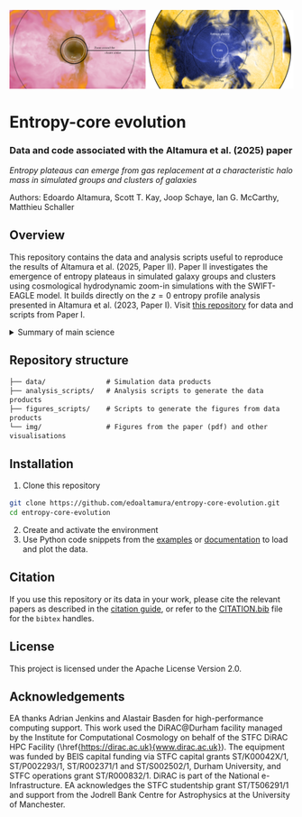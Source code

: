 ![Group-core](img/banner_cluster.png)

# Entropy-core evolution

### Data and code associated with the Altamura et al. (2025) paper

*Entropy plateaus can emerge from gas replacement at a characteristic
halo mass in simulated groups and clusters of galaxies*

Authors: Edoardo Altamura, Scott T. Kay, Joop Schaye, Ian G. McCarthy, Matthieu Schaller

## Overview  
This repository contains the data and analysis scripts useful to reproduce the 
results of Altamura et al. (2025, Paper II). Paper II investigates the emergence of entropy 
plateaus in simulated galaxy groups and clusters using cosmological hydrodynamic 
zoom-in simulations with the SWIFT-EAGLE model. It builds directly on the $z = 0$ 
entropy profile analysis presented in Altamura et al. (2023, Paper I). Visit [this repository]() 
for data and scripts from Paper I.

<details>
  <summary>Summary of main science</summary>

- Entropy plateaus emerge at characteristic halo-mass scales. Simulations of a galaxy group ($M_
  {500}\simeq8.8\times10^{12}$ M$_\odot$) and a cluster ($M_{500}\simeq2.9\times10^{14}$ M$_\odot$)
  show that once a halo reaches $M\sim10^{12}$ M$_\odot$, its entropy profile flattens at the 
  virial radius. As the halo grows to $\sim10^{13}$ M$_\odot$, the plateau extends inward, and by 
  $\sim10^{14}$ M$_\odot$ a fully isentropic core is established.

- AGN feedback is the principal mechanism.
Lagrangian tracking of gas particles reveals that AGN outbursts expel low-entropy gas before it can accrete into the core, replacing it with higher-entropy material and erasing the central gradient needed for a cool core.

- Transition coincides with peak SMBH activity.
The onset of the entropy plateau at $M\sim10^{12}$ M$_\odot$ aligns with the maximum in the 
  specific black-hole accretion rate, indicating a shift from supernova-dominated to AGN-dominated thermodynamic regulation.

- Numerical convergence.
High-resolution runs (gas particle mass $m_{\rm gas}\lesssim2.3\times10^5$ M$_\odot$) confirm 
  that the entropy plateau persists even when subgrid physics is resolved on smaller scales.

- Comparison with observations.
XMM–*Newton* studies of local groups report entropy excesses and flat cores consistent with the 
  predicted plateaus, while many clusters still exhibit steep, cool-core power laws. Reproducing the observed diversity of entropy profiles remains a challenge.

- Implications for AGN subgrid modeling.
The tendency to over-eject low-entropy gas suggests that current feedback prescriptions may be too aggressive at group scales. Adaptive efficiency schemes or hybrid thermal–kinetic models may be required to recover the full spectrum of entropy shapes without compromising other cluster properties.
</details>

## Repository structure  
```text
├── data/               # Simulation data products
├── analysis_scripts/   # Analysis scripts to generate the data products
├── figures_scripts/    # Scripts to generate the figures from data products
└── img/                # Figures from the paper (pdf) and other visualisations
```

## Installation  
1. Clone this repository
```bash
git clone https://github.com/edoaltamura/entropy-core-evolution.git
cd entropy-core-evolution
```
2. Create and activate the environment
3. Use Python code snippets from the [examples]() or [documentation]() to load and plot the data.

## Citation
If you use this repository or its data in your work, please cite the relevant papers as 
described in the [citation guide](...), or refer to the [CITATION.bib](./CITATION.bib) file for 
the `bibtex` handles.

## License
This project is licensed under the Apache License Version 2.0.

## Acknowledgements
EA thanks Adrian Jenkins and Alastair Basden for high-performance computing support.
This work used the DiRAC@Durham facility managed by the Institute for Computational Cosmology on 
behalf of the STFC DiRAC HPC Facility (\href{https://dirac.ac.uk}{www.dirac.ac.uk}). The equipment 
was funded by BEIS capital funding via STFC capital grants ST/K00042X/1, ST/P002293/1, ST/R002371/1 
and ST/S002502/1, Durham University, and STFC operations grant ST/R000832/1. DiRAC is part of the 
National e-Infrastructure. EA acknowledges the STFC studentship grant ST/T506291/1 and support from 
the Jodrell Bank Centre for Astrophysics at the University of Manchester.
